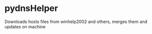 # pydnsHelper
Downloads hosts files from winhelp2002 and others, merges them and updates on machine
